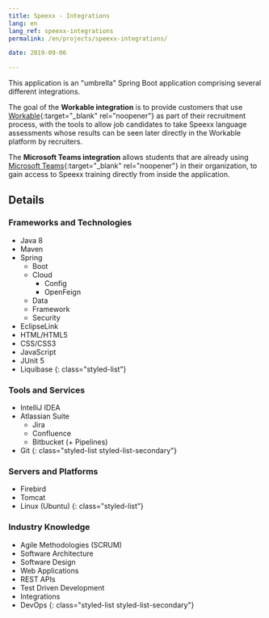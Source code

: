 ```yaml
---
title: Speexx - Integrations
lang: en
lang_ref: speexx-integrations
permalink: /en/projects/speexx-integrations/

date: 2019-09-06

---
```


This application is an "umbrella" Spring Boot application comprising several different integrations.

The goal of the __Workable integration__ is to provide customers that use [Workable](https://www.workable.com){:target="_blank" rel="noopener"} as part of their recruitment process, with the tools to allow job candidates to take Speexx language assessments whose results can be seen later directly in the Workable platform by recruiters.

The __Microsoft Teams integration__ allows students that are already using [Microsoft Teams](https://www.microsoft.com/en-us/microsoft-teams/group-chat-software){:target="_blank" rel="noopener"} in their organization, to gain access to Speexx training directly from inside the application.

## Details

### Frameworks and Technologies

- Java 8
- Maven
- Spring
    - Boot
    - Cloud
        - Config
        - OpenFeign
    - Data
    - Framework
    - Security
- EclipseLink
- HTML/HTML5
- CSS/CSS3
- JavaScript
- JUnit 5
- Liquibase
{: class="styled-list"}

### Tools and Services 

- IntelliJ IDEA
- Atlassian Suite
    - Jira
    - Confluence
    - Bitbucket (+ Pipelines)
- Git
{: class="styled-list styled-list-secondary"}

### Servers and Platforms

- Firebird
- Tomcat
- Linux (Ubuntu)
{: class="styled-list"}

### Industry Knowledge

- Agile Methodologies (SCRUM)
- Software Architecture
- Software Design
- Web Applications
- REST APIs
- Test Driven Development
- Integrations
- DevOps
{: class="styled-list styled-list-secondary"}